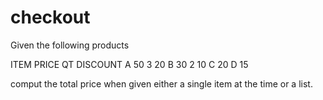 # checkout

Given the following products

ITEM    PRICE   QT  DISCOUNT
A       50      3   20
B       30      2   10
C       20
D       15

comput the total price when given either a single item at the time or a list.
